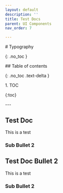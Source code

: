 ```yaml
---
layout: default
description: ''
title: Test Docs
parent: UI Components
nav_order: 7

---
```

\# Typography

{: .no_toc }

\## Table of contents

{: .no_toc .text-delta }

1\. TOC

{:toc}

\---

## Test Doc

This is a test

### Sub Bullet 2

## Test Doc Bullet 2

This is a test

### Sub Bullet 2